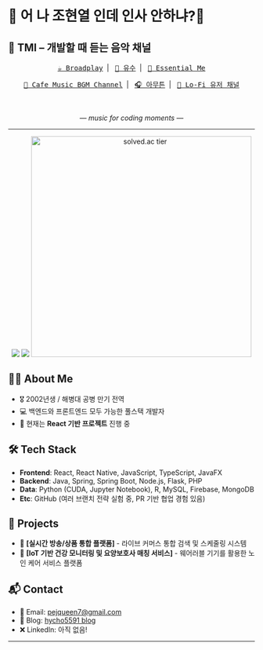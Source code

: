 # 🎱 어 나 조현열 인데 인사 안하냐?🎱
## 🎵 TMI – 개발할 때 듣는 음악 채널

<div align="center">
  <p>
    <kbd><a href="https://www.youtube.com/@broadplay">☕ Broadplay</a></kbd>&nbsp;&nbsp;|&nbsp;&nbsp;
    <kbd><a href="https://www.youtube.com/@yusu_lee">🎹 유수</a></kbd>&nbsp;&nbsp;|&nbsp;&nbsp;
    <kbd><a href="https://www.youtube.com/@essentialme">🌿 Essential Me</a></kbd>
  </p>
  
  <p>
    <kbd><a href="https://www.youtube.com/channel/UCILZltam9zTBOGGqV3BwIWw">🎷 Cafe Music BGM Channel</a></kbd>&nbsp;&nbsp;|&nbsp;&nbsp;
    <kbd><a href="https://www.youtube.com/@amooteun">🎧 아무튼</a></kbd>&nbsp;&nbsp;|&nbsp;&nbsp;
    <kbd><a href="https://www.youtube.com/@user-d1n6v">🌙 Lo-Fi 유저 채널</a></kbd>
  </p>
  
  <br>
  <p><i>— music for coding moments —</i></p>
</div>

---

<div align="center">
  <!-- GitHub Stats at the top -->
  <img src="https://github-readme-stats.vercel.app/api?username=daniel972632&show_icons=true&theme=tokyonight&hide_border=true&width=450" />
  <img src="https://github-readme-stats.vercel.app/api/top-langs/?username=daniel972632&layout=compact&theme=tokyonight&hide_border=true&width=450" />
  
  <!-- Solved.ac Badge -->
  <a href="https://solved.ac/pejqueen7">
    <img src="https://mazassumnida.wtf/api/generate_badge?boj=pejqueen7" alt="solved.ac tier" width="450" />
  </a>
</div>

## 👨‍💻 About Me
- 🎖 2002년생 / 해병대 공병 만기 전역
- 💻 백엔드와 프론트엔드 모두 가능한 풀스택 개발자
- 🚀 현재는 **React 기반 프로젝트** 진행 중

## 🛠️ Tech Stack
- **Frontend**: React, React Native, JavaScript, TypeScript, JavaFX
- **Backend**: Java, Spring, Spring Boot, Node.js, Flask, PHP
- **Data**: Python (CUDA, Jupyter Notebook), R, MySQL, Firebase, MongoDB
- **Etc**: GitHub (여러 브랜치 전략 실험 중, PR 기반 협업 경험 있음)

## 🚀 Projects
- 🔗 **[실시간 방송/상품 통합 플랫폼]** - 라이브 커머스 통합 검색 및 스케줄링 시스템
- 🔗 **[IoT 기반 건강 모니터링 및 요양보호사 매칭 서비스]** - 웨어러블 기기를 활용한 노인 케어 서비스 플랫폼

## 📬 Contact
- 📧 Email: pejqueen7@gmail.com  
- 📝 Blog: [hycho5591 blog](https://blog.naver.com/hycho5591)  
- ❌ LinkedIn: 아직 없음!


---

